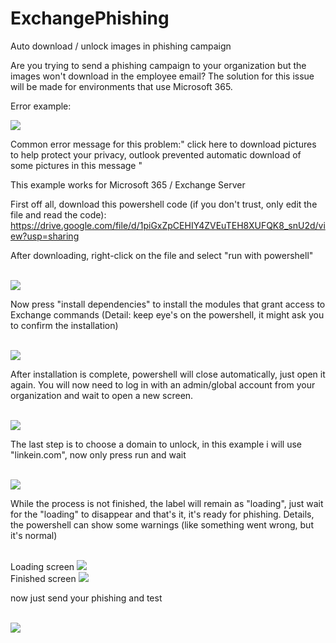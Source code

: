 # ExchangePhishing
Auto download / unlock images in phishing campaign 


Are you trying to send a phishing campaign to your organization but the images won't download in the employee email? The solution for this issue will be made for environments that use Microsoft 365.



Error example:

<img src="https://blogger.googleusercontent.com/img/b/R29vZ2xl/AVvXsEhnfNG3BQdexgp6dbtItKvU3mTqQQfRuGGs7UKP6wUdxMFcJh6JHcrtYfz2y8dUkUI8m165F6mcMYYQzS8-Lw0vn3dNfi65Sva925tj2-jtd0GYhNbTSy2IN96C-HzEW3PaT0ZB05quqpz-ApAbXQEvadlYZlCpPSnvAjq_Fr2B-IVcs9ye0L5rav_3/w547-h367/imagem_2022-12-29_125246245.png">

<br>

Common error message for this problem:" click here to download pictures to help protect your privacy, outlook prevented automatic download of some pictures in this message "

This example works for Microsoft 365 / Exchange Server

First off all, download this powershell code (if you don't trust, only edit the file and read the code):
https://drive.google.com/file/d/1piGxZpCEHIY4ZVEuTEH8XUFQK8_snU2d/view?usp=sharing


After downloading, right-click on the file and select "run with powershell"

<br>

<img src="https://blogger.googleusercontent.com/img/b/R29vZ2xl/AVvXsEi7MY6YLSwVm3-EiYoKh33aHpY-q9_A4KDhLSsoU4BedXvusf0Q1PNKRTyeHq3WxnP277POBtmktgWY05CkuUjlukUOA1JacN-IpkGaDvrLTzFL15UIxmz9JC9p55PUciL4paQrypq_G3_aDC6eXlqIL2olLrKzzZYQPxX3yo-33VUocSrdOFvs4zra/s320/imagem_2022-12-29_130045141.png">

<br>

Now press "install dependencies" to install the modules that grant access to Exchange commands (Detail: keep eye's on the powershell, it might ask you to confirm the installation)

<br>

<img src="https://blogger.googleusercontent.com/img/b/R29vZ2xl/AVvXsEgDMndk8KloCWJTqras4yJ0fJtn_BNS0k8Y2H7vfQfOD9r1SR1wBdE1sF8qCj-s7xbyLLY1tvdIoOTatYxC_nEtunGk2bD-re3GzE3t7Fu7FmQkFxohJbsHXw1sso7db9f8MdM-KhSjJHxu9vMuyr_QOV3qwtn-7fUqTZoI-hsqZKoOp6F_-hyIs_Sr/w451-h271/imagem_2022-12-29_130338971.png">
     
<br>

After installation is complete, powershell will close automatically, just open it again. You will now need to log in with an admin/global account from your organization and wait to open a new screen.

<br>

<img src="https://blogger.googleusercontent.com/img/b/R29vZ2xl/AVvXsEg-r3tuA0-ayV_PjzKthpwSKlGp7VPvSarHCsJxvfz9XZ3KezDw39upNOTPPQrb7aJs-v_Xi5iXKn8dHMYrL8uiMnDQ-JDGs7Y-2YJxalaQpKXdegPBkFp8vcYGP9OJ93d02Bbb7cOoq3mwWDwwjM057z8bNYyAkpgvMYHna3hWjLISU6DbY4Fn0GeL/w452-h359/imagem_2022-12-29_131030959.png">

<br>

The last step is to choose a domain to unlock, in this example i will use "linkein.com", now only press run and wait

<br>

<img src="https://blogger.googleusercontent.com/img/b/R29vZ2xl/AVvXsEjhdc-2Tom3rw1nFvPKLwqoDuvminVeDViE4T4DnWlRQCOLdTH_sK7jPLUDSukQwgh3C_mK2FOlEI-Fb1nDyP3E1HECM7FyeDK0K6JlWLfrLZ4PPx8o3pK30PR3VmPeYFoDWQVSDkSFo4W4HjaDuFGIkoV0S2GbF1KMQg_w3kfVJ72s5zdyqet94AII/w462-h365/imagem_2022-12-29_131622439.png">

<br>

While the process is not finished, the label will remain as "loading", just wait for the "loading" to disappear and that's it, it's ready for phishing. Details, the powershell can show some warnings (like something went wrong, but it's normal)

<br>
Loading screen
<img src="https://blogger.googleusercontent.com/img/b/R29vZ2xl/AVvXsEjFNaLV3fumjXwx7WkZJgAjM0aL7oR7P7wrCR7ge6TyhHj2al5WEA-fY2uJ5RMjYv4SlYN27BVM1Ag5qYpekUPL9HM_IrqKFyupbnPWqcjR7ELGEOVA0XtLBHpdtCecKj8-P5GjoOAxWCAgYqedHgO-ch6xMJMM-hUzKV6HDRqJUqVG8_cHx1iHNuqJ/s320/imagem_2022-12-29_131741612.png">


<br>
Finished screen
<img src="https://blogger.googleusercontent.com/img/b/R29vZ2xl/AVvXsEjkKoQwD82Nziq1Pu8iePR5bAZr0YV2n0t1SwE56oQlyIrDdxMfuGrG25LbwfPqLWS5M0PVpHYtjB9FAlF_q5XydRBInCFZpcz9hpt5GLWHI3wCX5KHv01RvsRwJzgtwJ0wldwWCTcpVmO0TTeNHK96TjQe7poKVQTPu-XnwrUjFYx009RUU3wvePw0/s320/imagem_2022-12-29_132659627.png">

     
 <br>
 
 now just send your phishing and test
 
 <br>
 
 <img src="https://blogger.googleusercontent.com/img/b/R29vZ2xl/AVvXsEgLQCS2QyqusrWZsDX8vNxauqGvrBfoHWmjobev9ZDZTAv_C7aYn9pU2jETYDE9L9ptUtRf1ih5uXX5SqE6qFOSupPX7MiXHdV6mOobzrT2nNtZKHkm9nK_H53SZ15Q55JXiL-ZsX6TEIgJ6cAQQ5AafvGUaX4C-Aa4PMzx99aW7fOxu-qK9mh6CdHP/w413-h323/imagem_2022-12-29_133134982.png">
